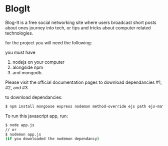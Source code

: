 # BlogIt

Blog-It is a free social networking site where users broadcast short posts about ones
journey into tech, or tips and tricks about computer related technologies.

for the project you will need the following:

you must have

1. nodejs on your computer
2. alongside npm
3. and mongodb.

Please visit the official documentation pages to download dependancies #1, #2, and #3.

to download dependancies:

```bash
$ npm install mongoose express nodemon method-override ejs path ejs-mate
```

To run this javascript app, run:

```bash
$ node app.js
// or
$ nodemon app.js
(if you downloaded the nodemon dependancy)
```
